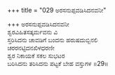 +++
title = "029 ಅರಸನುಪ್ಪವಡಿಸಿದನವನೀ"

+++
ಅರಸನುಪ್ಪವಡಿಸಿದನವನೀ  
ಶ್ವರವಿಹಿತಸತ್ಕರ್ಮವನು ವಿ  
ಸ್ತರಿಸಿದನು ಚಾವಡಿಗೆ ಬಂದನು ಹರುಷದುಬ್ಬಿನಲಿ  
ಚರರನಟ್ಟಿದನಖಿಳಧರಣೀ  
ಶ್ವರ ನಿಕಾಯಕೆ ಸಕಲ ಸುಭಟರ   
ಬರಿಸಿದನು ತರಿಸಿದನು ಪಟ್ಟಕೆ ಬೇಹ ವಸ್ತುಗಳ     ॥29॥